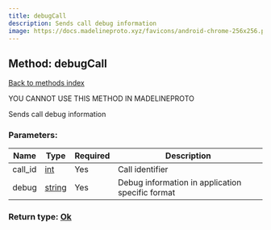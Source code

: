 ```yaml
---
title: debugCall
description: Sends call debug information
image: https://docs.madelineproto.xyz/favicons/android-chrome-256x256.png
---
```

## Method: debugCall  
[Back to methods index](index.md)


YOU CANNOT USE THIS METHOD IN MADELINEPROTO


Sends call debug information

### Parameters:

| Name     |    Type       | Required | Description |
|----------|---------------|----------|-------------|
|call\_id|[int](../types/int.md) | Yes|Call identifier|
|debug|[string](../types/string.md) | Yes|Debug information in application specific format|


### Return type: [Ok](../types/Ok.md)

